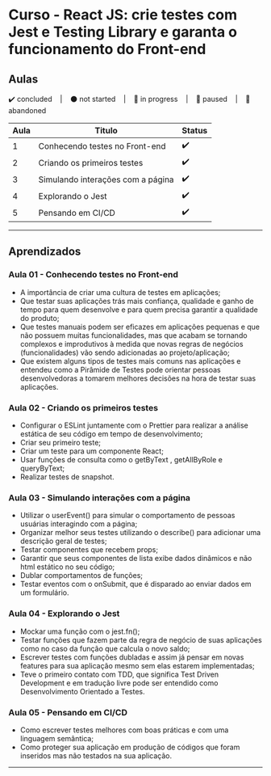 # Curso - React JS: crie testes com Jest e Testing Library e garanta o funcionamento do Front-end

## Aulas
<p>
  ✔️ concluded &nbsp;&nbsp;&nbsp;|&nbsp;&nbsp;&nbsp;
  ⚫ not started &nbsp;&nbsp;&nbsp;|&nbsp;&nbsp;&nbsp;
  🔵 in progress &nbsp;&nbsp;&nbsp;|&nbsp;&nbsp;&nbsp;
  🔶 paused &nbsp;&nbsp;&nbsp;|&nbsp;&nbsp;&nbsp;
  🔴 abandoned 
</p>

| Aula | Titulo | Status |
| --- | --- | --- |
| 1 | Conhecendo testes no Front-end | ✔️ |
| 2 | Criando os primeiros testes | ✔️ |
| 3 | Simulando interações com a página | ✔️ |
| 4 | Explorando o Jest | ✔️ |
| 5 | Pensando em CI/CD | ✔️ |

---

## Aprendizados

### Aula 01 - Conhecendo testes no Front-end
<ul>
  <li>A importância de criar uma cultura de testes em aplicações;</li>
  <li>Que testar suas aplicações trás mais confiança, qualidade e ganho de tempo para quem desenvolve e para quem precisa garantir a qualidade do produto;</li>
  <li>Que testes manuais podem ser eficazes em aplicações pequenas e que não possuem muitas funcionalidades, mas que acabam se tornando complexos e improdutivos à medida que novas regras de negócios (funcionalidades) vão sendo adicionadas ao projeto/aplicação;</li>
  <li>Que existem alguns tipos de testes mais comuns nas aplicações e entendeu como a Pirâmide de Testes pode orientar pessoas desenvolvedoras a tomarem melhores decisões na hora de testar suas aplicações.</li>
</ul>

### Aula 02 - Criando os primeiros testes
<ul>
  <li>Configurar o ESLint juntamente com o Prettier para realizar a análise estática de seu código em tempo de desenvolvimento;</li>
  <li>Criar seu primeiro teste;</li>
  <li>Criar um teste para um componente React;</li>
  <li>Usar funções de consulta como o getByText , getAllByRole e queryByText;</li>
  <li>Realizar testes de snapshot.</li>
</ul>

### Aula 03 - Simulando interações com a página
<ul>
  <li>Utilizar o userEvent() para simular o comportamento de pessoas usuárias interagindo com a página;</li>
  <li>Organizar melhor seus testes utilizando o describe() para adicionar uma descrição geral de testes;</li>
  <li>Testar componentes que recebem props;</li>
  <li>Garantir que seus componentes de lista exibe dados dinâmicos e não html estático no seu código;</li>
  <li>Dublar comportamentos de funções;</li>
  <li>Testar eventos com o onSubmit, que é disparado ao enviar dados em um formulário.</li>
</ul>

### Aula 04 - Explorando o Jest
<ul>
  <li>Mockar uma função com o jest.fn();</li>
  <li>Testar funções que fazem parte da regra de negócio de suas aplicações como no caso da função que calcula o novo saldo;</li>
  <li>Escrever testes com funções dubladas e assim já pensar em novas features para sua aplicação mesmo sem elas estarem implementadas;</li>
  <li>Teve o primeiro contato com TDD, que significa Test Driven Development e em tradução livre pode ser entendido como Desenvolvimento Orientado a Testes.</li>
</ul>

### Aula 05 - Pensando em CI/CD
<ul>
  <li>Como escrever testes melhores com boas práticas e com uma linguagem semântica;</li>
  <li>Como proteger sua aplicação em produção de códigos que foram inseridos mas não testados na sua aplicação.</li>
</ul>

---
